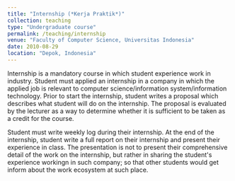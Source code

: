 ```yaml
---
title: "Internship (*Kerja Praktik*)"
collection: teaching
type: "Undergraduate course"
permalink: /teaching/internship
venue: "Faculty of Computer Science, Universitas Indonesia"
date: 2010-08-29
location: "Depok, Indonesia"
---
```


Internship is a mandatory course in which student experience work in industry. Student must applied an internship in a company in which the applied job is relevant to computer science/information system/information technology. Prior to start the internship, student writes a proposal which describes what student will do on the internship. The proposal is evaluated by the lecturer as a way to determine whether it is sufficient to be taken as a credit for the course.

Student must write weekly log during their internship. At the end of the internship, student write a full report on their internship and present their experience in class. The presentation is not to present their comprehensive detail of the work on the internship, but rather in sharing the student's experience workingn in such company; so that other students would get inform about the work ecosystem at such place.
